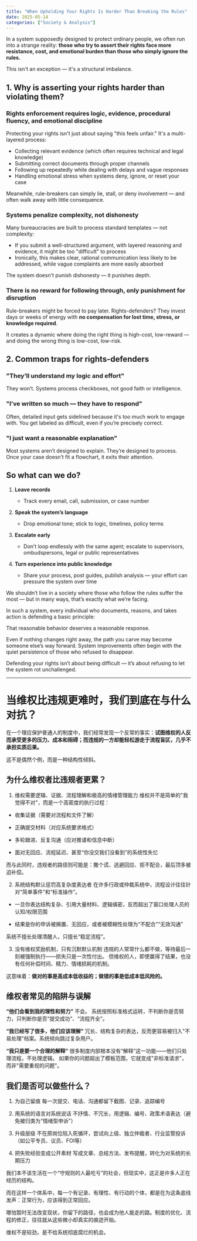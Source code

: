 ```yaml
---
title: "When Upholding Your Rights Is Harder Than Breaking the Rules"
date: 2025-05-14
categories: ["Society & Analysis"]
---
```


In a system supposedly designed to protect ordinary people, we often run into a strange reality: **those who try to assert their rights face more resistance, cost, and emotional burden than those who simply ignore the rules.**

This isn't an exception — it's a structural imbalance.

## 1. Why is asserting your rights harder than violating them?

### Rights enforcement requires logic, evidence, procedural fluency, and emotional discipline

Protecting your rights isn't just about saying "this feels unfair." It's a multi-layered process:

- Collecting relevant evidence (which often requires technical and legal knowledge)
- Submitting correct documents through proper channels
- Following up repeatedly while dealing with delays and vague responses
- Handling emotional stress when systems deny, ignore, or reset your case

Meanwhile, rule-breakers can simply lie, stall, or deny involvement — and often walk away with little consequence.

### Systems penalize complexity, not dishonesty

Many bureaucracies are built to process standard templates — not complexity:

- If you submit a well-structured argument, with layered reasoning and evidence, it might be too "difficult" to process
- Ironically, this makes clear, rational communication less likely to be addressed, while vague complaints are more easily absorbed

The system doesn't punish dishonesty — it punishes depth.

### There is no reward for following through, only punishment for disruption

Rule-breakers might be forced to pay later. Rights-defenders? They invest days or weeks of energy with **no compensation for lost time, stress, or knowledge required**.

It creates a dynamic where doing the right thing is high-cost, low-reward — and doing the wrong thing is low-cost, low-risk.

## 2. Common traps for rights-defenders

### "They’ll understand my logic and effort"

They won’t.
Systems process checkboxes, not good faith or intelligence.

### "I’ve written so much — they have to respond"

Often, detailed input gets sidelined because it's too much work to engage with. You get labeled as difficult, even if you’re precisely correct.

### "I just want a reasonable explanation"

Most systems aren’t designed to explain. They’re designed to process. Once your case doesn’t fit a flowchart, it exits their attention.

## So what can we do?

1. **Leave records**

   - Track every email, call, submission, or case number

2. **Speak the system’s language**

   - Drop emotional tone; stick to logic, timelines, policy terms

3. **Escalate early**

   - Don’t loop endlessly with the same agent; escalate to supervisors, ombudspersons, legal or public representatives

4. **Turn experience into public knowledge**

   - Share your process, post guides, publish analysis — your effort can pressure the system over time

We shouldn’t live in a society where those who follow the rules suffer the most — but in many ways, that’s exactly what we’re facing.

In such a system, every individual who documents, reasons, and takes action is defending a basic principle:

That reasonable behavior deserves a reasonable response.

Even if nothing changes right away, the path you carve may become someone else’s way forward.
System improvements often begin with the quiet persistence of those who refused to disappear.

Defending your rights isn’t about being difficult — it’s about refusing to let the system rot unchallenged.

---

# 当维权比违规更难时，我们到底在与什么对抗？

在一个理应保护普通人的制度中，我们经常发现一个反常的事实：**试图维权的人反而承受更多的压力、成本和阻碍；而违规的一方却能轻松游走于流程盲区，几乎不承担实质后果。**

这不是偶然个例，而是一种结构性倾斜。

## 为什么维权者比违规者更累？

1. 维权需要逻辑、证据、流程理解和极高的情绪管理能力
维权并不是简单的"我觉得不对"，而是一个高密度的执行过程：

- 收集证据（需要对流程和文件了解）

- 正确提交材料（对应系统要求格式）

- 多轮跟进、反复沟通（应对推诿和信息中断）

- 面对无回应、流程延迟、甚至“你没交我们没看到”的系统性失忆

而与此同时，违规者的路径则可能是：撒个谎、逃避回应、拒不配合，最后顶多被迫补偿。

2. 系统结构默认惩罚高复杂度表达者
在许多行政或仲裁系统中，流程设计往往针对“简单事件”和“标准操作”。

- 一旦你表达结构复杂、引用大量材料、逻辑缜密，反而超出了窗口处理人员的认知/权限范围

- 结果是你的申诉被搁置、无回应，或者被模糊性处理为“不配合”“无效沟通”

系统不擅长处理清醒人，只擅长“稳定流程”。

3. 没有维权奖励机制，只有沉默默认机制
违规的人常常什么都不做，等待最后一刻被强制执行——损失只是一次性付出。
但维权的人，即使赢得了结果，也没有任何补偿时间、精力、情绪损耗的机制。

这意味着：**做对的事是高成本低收益的；做错的事是低成本低风险的。**

## 维权者常见的陷阱与误解

**“他们会看到我的理性和努力”**
不会。
系统按照标准格式运转，不判断你是否努力，只判断你是否“提交成功”、“流程齐全”。

**“我已经写了很多，他们应该理解”**
冗长、结构复杂的表达，反而更容易被归入"不易处理"档案。系统倾向跳过复杂用户。

**“我只是要一个合理的解释”**
很多制度内部根本没有“解释”这一功能——他们只处理流程，不处理逻辑。
如果你的问题超出了模板范围，它就变成"非标准请求"，而非"需要重视的问题"。

## 我们是否可以做些什么？

1. 为自己留痕
每一次提交、电话、沟通都留下截图、记录、追踪编号

2. 用系统的语言对系统说话
不抒情、不冗长，用逻辑、编号、政策术语表达（避免被归类为“情绪型申诉”）

3. 升级层级
不在原岗位陷入死循环，尝试向上级、独立仲裁者、行业监管投诉（如公平专员、议员、FOI等）

4. 把失败经验变成公开素材
写成文章、总结方法、发布提醒，转化为对系统的长期压力

我们本不该生活在一个“守规则的人最吃亏”的社会，但现实中，这正是许多人正在经历的结构。

而在这样一个体系中，每一个有记录、有理性、有行动的个体，都是在为这条底线发声：正常行为，应该得到正常回应。

哪怕暂时无法改变现状，你留下的路径，也会成为他人能走的路。制度的优化、流程的修正，往往就从这些微小却真实的痕迹开始。

维权不是较劲，是不给系统彻底腐烂的机会。
